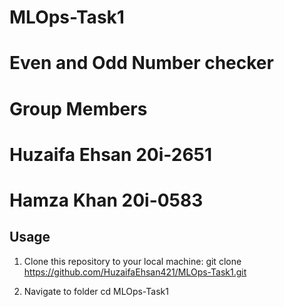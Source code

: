 # MLOps-Task1
# Even and Odd Number checker
# Group Members 
# Huzaifa Ehsan 20i-2651
# Hamza Khan 20i-0583
## Usage

1. Clone this repository to your local machine:
git clone https://github.com/HuzaifaEhsan421/MLOps-Task1.git

2. Navigate to folder 
cd MLOps-Task1

